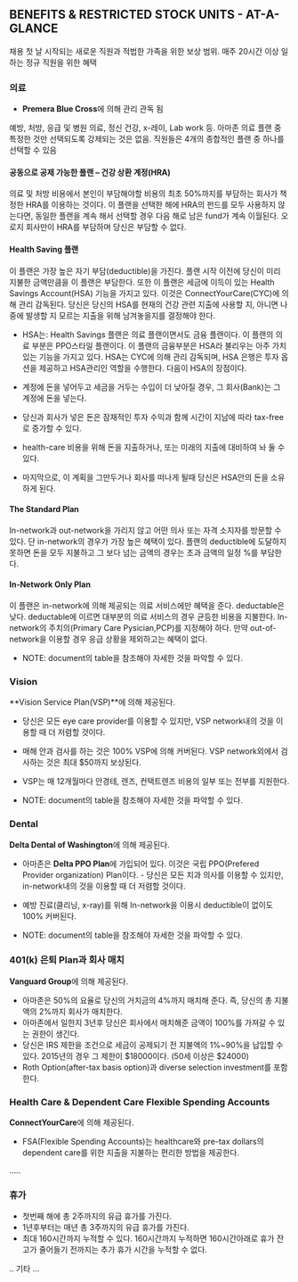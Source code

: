 ## BENEFITS & RESTRICTED STOCK UNITS - AT-A-GLANCE

채용 첫 날 시작되는 새로운 직원과 적법한 가족을 위한 보상 범위. 매주 20시간 이상 일하는 정규 직원을 위한 혜택
 
### 의료

- **Premera Blue Cross**에 의해 관리 관독 됨
 
예방, 처방, 응급 및 병원 의료, 정신 건강, x-레이, Lab work 등. 아마존 의료 플랜 중 특정한 것만 선택되도록 강제되는 것은 없음. 직원들은 4개의 종합적인 플랜 중 하나를 선택할 수 있음
 
#### 공동으로 공제 가능한 플랜 – 건강 상환 계정(HRA)

의료 및 처방 비용에서 본인이 부담해야할 비용의 최초 50%까지를 부담하는 회사가 책정한 HRA를 이용하는 것이다. 이 플랜을 선택한 해에 HRA의 펀드를 모두 사용하지 않는다면, 동일한 플랜을 계속 해서 선택할 경우 다음 해로 남은 fund가 계속  이월된다. 오로지 회사만이 HRA를 부담하며 당신은 부담할 수 없다.
 
#### Health Saving 플랜

이 플랜은 가장 높은 자기 부담(deductible)을 가진다. 플랜 시작 이전에 당신이 미리 지불한 금액만큼을 이 플랜은 부담한다. 또한 이 플랜은 세금에 이득이 있는 Health Savings Account(HSA) 기능을 가지고 있다. 이것은 ConnectYourCare(CYC)에 의해 관리 감독된다. 당신은 당신의 HSA를 현재의 건강 관련 지출에 사용할 지, 아니면 나중에 발생할 지 모르는 지출을 위해 남겨놓을지를  결정해야 한다.
 
- HSA는: Health Savings 플랜은 의료 플랜이면서도 금융 플랜이다. 이 플랜의 의료 부분은 PPO스타일 플랜이다. 이 플랜의 금융부분은 HSA라 불리우는 아주 가치있는 기능을 가지고 있다.  HSA는 CYC에 의해 관리 감독되며, HSA 은행은 투자 옵션을 제공하고 HSA관리인 역할을 수행한다. 다음이 HSA의 장점이다.  

- 계정에 돈을 넣어두고 세금을 거두는 수입이 더 낮아질 경우, 그 회사(Bank)는 그 계정에 돈을 넣는다.
- 당신과 회사가 넣은 돈은 잠재적인 투자 수익과 함께 시간이 지남에 따라 tax-free로 증가할 수 있다. 
- health-care 비용을 위해 돈을 지출하거나, 또는 미래의 지출에 대비하여 놔 둘 수 있다. 
- 마지막으로, 이 계획을 그만두거나 회사를 떠나게 될때 당신은 HSA안의 돈을 소유하게 된다. 
 
#### The Standard Plan

In-network과 out-network을 가리지 않고 어떤 의사 또는 자격 소지자를 방문할 수 있다. 단 in-network의 경우가 가장 높은 혜택이 있다.  플랜의 deductible에 도달하지 못하면 돈을 모두 지불하고 그 보다 넘는 금액의 경우는 초과 금액의 일정 %를 부담한다.
 
#### In-Network Only Plan

이 플랜은 in-network에 의해 제공되는 의료 서비스에만 혜택을 준다. deductable은 낮다. deductable에 이르면 대부분의 의료 서비스의 경우 균등한 비용을 지불한다. In-network의 주치의(Primary Care Pysician,PCP)를 지정해야 하다. 만약 out-of-network을 이용할 경우 응급 상황을 제외하고는 혜택이 없다. 

- NOTE: document의 table을 참조해야 자세한 것을 파악할 수 있다. 


### Vision

**Vision Service Plan(VSP)**에 의해 제공된다. 

- 당신은 모든 eye care provider를 이용할 수 있지만, VSP network내의 것을 이용할 때 더 저렴할 것이다. 
- 매해 안과 검사를 하는 것은 100% VSP에 의해 커버된다. VSP network외에서 검사하는 것은 최대 $50까지 보상된다. 
- VSP는 매 12개월마다 안경테, 렌즈, 컨택트렌즈 비용의 일부 또는 전부를 지원한다. 

- NOTE: document의 table을 참조해야 자세한 것을 파악할 수 있다. 

### Dental 

**Delta Dental of Washington**에 의해 제공된다. 

- 아마존은 **Delta PPO Plan**에 가입되어 있다. 이것은 국립 PPO(Prefered Provider organization) Plan이다. - 당신은 모든 치과 의사를 이용할 수 있지만, in-network내의 것을 이용할 때 더 저렴할 것이다. 
- 예방 진료(클리닝, x-ray)를 위해 In-network을 이용시 deductible이 없이도 100% 커버된다. 

- NOTE: document의 table을 참조해야 자세한 것을 파악할 수 있다. 

### 401(k) 은퇴 Plan과 회사 매치

**Vanguard Group**에 의해 제공된다. 

- 아마존은 50%의 요율로 당신의 거치금의 4%까지 매치해 준다. 즉, 당신의 총 지불액의 2%까지 회사가 매치한다. 
- 아마존에서 일한지 3년후 당신은 회사에서 매치해준 금액이 100%를 가져갈 수 있는 권한이 생긴다. 
- 당신은 IRS 제한을 조건으로 세금이 공제되기 전 지불액의 1%~90%을 납입할 수 있다. 2015년의 경우 그 제한이 $18000이다. (50세 이상은 $24000)
- Roth Option(after-tax basis option)과 diverse selection investment를 포함한다. 

### Health Care & Dependent Care Flexible Spending Accounts

**ConnectYourCare**에 의해 제공된다. 

- FSA(Flexible Spending Accounts)는 healthcare와 pre-tax dollars의 dependent care를 위한 지출을 지불하는 편리한 방법을 제공한다. 

.....

### 휴가 

- 첫번째 해에 총 2주까지의 유급 휴가를 가진다. 
- 1년후부터는 매년 총 3주까지의 유급 휴가를 가진다. 
- 최대 160시간까지 누적할 수 있다. 160시간까지 누적하면 160시간아래로 휴가 잔고가 줄어들기 전까지는 추가 휴가 시간을 누적할 수 없다. 


.. 기타 ...



